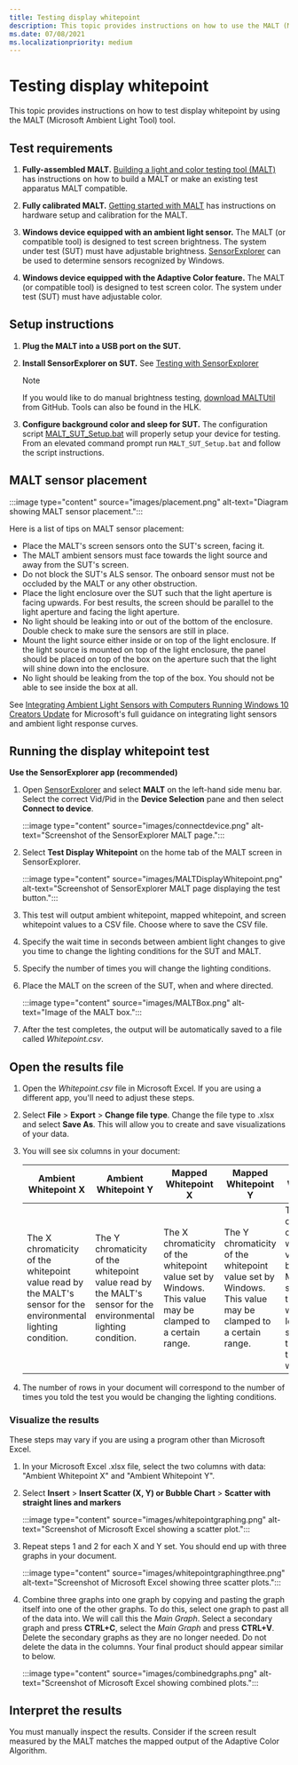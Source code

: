 ```yaml
---
title: Testing display whitepoint
description: This topic provides instructions on how to use the MALT (Microsoft Ambient Light Tool) to test the display whitepoint.
ms.date: 07/08/2021
ms.localizationpriority: medium
---
```


# Testing display whitepoint

This topic provides instructions on how to test display whitepoint by using the MALT (Microsoft Ambient Light Tool) tool.

## Test requirements

1. **Fully-assembled MALT.** [Building a light and color testing tool (MALT)](testing-MALT-building-a-light-testing-tool.md) has instructions on how to build a MALT or make an existing test apparatus MALT compatible.

1. **Fully calibrated MALT.** [Getting started with MALT](testing-MALT-getting-started.md) has instructions on hardware setup and calibration for the MALT.

1. **Windows device equipped with an ambient light sensor.** The MALT (or compatible tool) is designed to test screen brightness. The system under test (SUT) must have adjustable brightness. [SensorExplorer](testing-sensor-explorer.md) can be used to determine sensors recognized by Windows.

1. **Windows device equipped with the Adaptive Color feature.** The MALT (or compatible tool) is designed to test screen color. The system under test (SUT) must have adjustable color.

## Setup instructions

1. **Plug the MALT into a USB port on the SUT.**

1. **Install SensorExplorer on SUT.** See [Testing with SensorExplorer](testing-sensor-explorer.md)

    > [!Note]
    > If you would like to do manual brightness testing, [download MALTUtil](https://github.com/Microsoft/busiotools/tree/master/sensors/Tools/MALT) from GitHub. Tools can also be found in the HLK.

1. **Configure background color and sleep for SUT.**  The configuration script [MALT_SUT_Setup.bat](https://github.com/Microsoft/busiotools/tree/master/sensors/Tools/MALT/Code/Scripts) will properly setup your device for testing. From an elevated command prompt run `MALT_SUT_Setup.bat` and follow the script instructions.

## MALT sensor placement

:::image type="content" source="images/placement.png" alt-text="Diagram showing MALT sensor placement.":::

Here is a list of tips on MALT sensor placement:

- Place the MALT's screen sensors onto the SUT's screen, facing it.
- The MALT ambient sensors must face towards the light source and away from the SUT's screen.
- Do not block the SUT's ALS sensor. The onboard sensor must not be occluded by the MALT or any other obstruction.
- Place the light enclosure over the SUT such that the light aperture is facing upwards. For best results, the screen should be parallel to the light aperture and facing the light aperture.
- No light should be leaking into or out of the bottom of the enclosure. Double check to make sure the sensors are still in place.
- Mount the light source either inside or on top of the light enclosure. If the light source is mounted on top of the light enclosure, the panel should be placed on top of the box on the aperture such that the light will shine down into the enclosure.
- No light should be leaking from the top of the box. You should not be able to see inside the box at all.

See [Integrating Ambient Light Sensors with Computers Running Windows 10 Creators Update](/windows-hardware/design/whitepapers/integrating-ambient-light-sensors-with-computers-running-windows-10-creators-update) for Microsoft's full guidance on integrating light sensors and ambient light response curves.

## Running the display whitepoint test

**Use the SensorExplorer app (recommended)**

1. Open [SensorExplorer](testing-sensor-explorer.md) and select **MALT** on the left-hand side menu bar. Select the correct Vid/Pid in the **Device Selection** pane and then select **Connect to device**.

    :::image type="content" source="images/connectdevice.png" alt-text="Screenshot of the SensorExplorer MALT page.":::

1. Select **Test Display Whitepoint** on the home tab of the MALT screen in SensorExplorer.

    :::image type="content" source="images/MALTDisplayWhitepoint.png" alt-text="Screenshot of SensorExplorer MALT page displaying the test button.":::

1. This test will output ambient whitepoint, mapped whitepoint, and screen whitepoint values to a CSV file. Choose where to save the CSV file.

1. Specify the wait time in seconds between ambient light changes to give you time to change the lighting conditions for the SUT and MALT.

1. Specify the number of times you will change the lighting conditions.

1. Place the MALT on the screen of the SUT, when and where directed.

    :::image type="content" source="images/MALTBox.png" alt-text="Image of the MALT box.":::

1. After the test completes, the output will be automatically saved to a file called *Whitepoint.csv*.

## Open the results file

1. Open the *Whitepoint.csv* file in Microsoft Excel. If you are using a different app, you'll need to adjust these steps.
1. Select **File** > **Export** > **Change file type**. Change the file type to .xlsx and select **Save As**. This will allow you to create and save visualizations of your data.
1. You will see six columns in your document:

    | Ambient Whitepoint X | Ambient Whitepoint Y | Mapped Whitepoint X | Mapped Whitepoint Y | Screen Whitepoint X | Screen Whitepoint Y |
    |----|----|----|----|----|----|
    | The X chromaticity of the whitepoint value read by the MALT's sensor for the environmental lighting condition. | The Y chromaticity of the whitepoint value read by the MALT's sensor for the environmental lighting condition. | The X chromaticity of the whitepoint value set by Windows. This value may be clamped to a certain range. | The Y chromaticity of the whitepoint value set by Windows. This value may be clamped to a certain range. |  The X chromaticity of the whitepoint value read by the MALT's sensor for the screen whitepoint. Ideally this should be the same as the mapped whitepoint. | The Y chromaticity of the whitepoint value read by the MALT's sensor for the screen whitepoint. Ideally this should be the same as the mapped whitepoint. |

1. The number of rows in your document will correspond to the number of times you told the test you would be changing the lighting conditions.

### Visualize the results

These steps may vary if you are using a program other than Microsoft Excel.

1. In your Microsoft Excel .xlsx file, select the two columns with data: "Ambient Whitepoint X" and "Ambient Whitepoint Y".
1. Select **Insert** > **Insert Scatter (X, Y) or Bubble Chart** > **Scatter with straight lines and markers**

    :::image type="content" source="images/whitepointgraphing.png" alt-text="Screenshot of Microsoft Excel showing a scatter plot.":::

1. Repeat steps 1 and 2 for each X and Y set. You should end up with three graphs in your document.

    :::image type="content" source="images/whitepointgraphingthree.png" alt-text="Screenshot of Microsoft Excel showing three scatter plots.":::

1. Combine three graphs into one graph by copying and pasting the graph itself into one of the other graphs. To do this, select one graph to past all of the data into. We will call this the *Main Graph*. Select a secondary graph and press **CTRL+C**, select the *Main Graph* and press **CTRL+V**. Delete the secondary graphs as they are no longer needed. Do not delete the data in the columns. Your final product should appear similar to below.

    :::image type="content" source="images/combinedgraphs.png" alt-text="Screenshot of Microsoft Excel showing combined plots.":::

## Interpret the results

You must manually inspect the results. Consider if the screen result measured by the MALT matches the mapped output of the Adaptive Color Algorithm.
